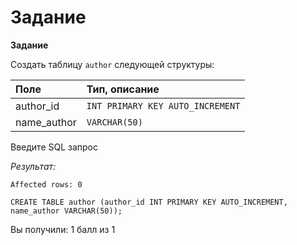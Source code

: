 # Задание

**Задание**

Создать таблицу `author` следующей структуры:

| **Поле**                | **Тип, описание**                 |
|:------------------------|:----------------------------------|
| author_id               | `INT PRIMARY KEY AUTO_INCREMENT`  |
| name_author             | `VARCHAR(50)`                     |

Введите SQL запрос

*Результат:*

```mysql
Affected rows: 0
```

```mysql
CREATE TABLE author (author_id INT PRIMARY KEY AUTO_INCREMENT, name_author VARCHAR(50));
```

Вы получили: 1 балл из 1
